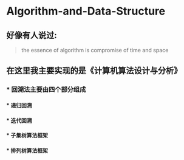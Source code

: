 # Algorithm-and-Data-Structure
## 好像有人说过:
> the essence of algorithm is compromise of time and space

## 在这里我主要实现的是《计算机算法设计与分析》

### *  回溯法主要由四个部分组成
   #### *  递归回溯
   #### *  迭代回溯
   #### *  子集树算法框架
   #### *  排列树算法框架


 
